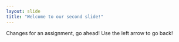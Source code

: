 ```yaml
---
layout: slide
title: "Welcome to our second slide!"
---
```

Changes for an assignment, go ahead!
Use the left arrow to go back!
